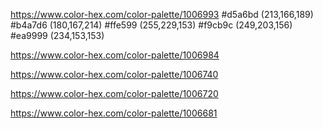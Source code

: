 https://www.color-hex.com/color-palette/1006993
#d5a6bd	(213,166,189)
#b4a7d6	(180,167,214)
#ffe599	(255,229,153)
#f9cb9c	(249,203,156)
#ea9999	(234,153,153)

https://www.color-hex.com/color-palette/1006984

https://www.color-hex.com/color-palette/1006740

https://www.color-hex.com/color-palette/1006720

https://www.color-hex.com/color-palette/1006681